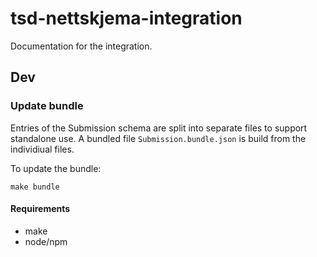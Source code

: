 
# tsd-nettskjema-integration

Documentation for the integration.

## Dev

### Update bundle

Entries of the Submission schema are split into separate files to support standalone use. A bundled file `Submission.bundle.json` is build from the individiual files.

To update the bundle:

```
make bundle
```

#### Requirements

* make
* node/npm
